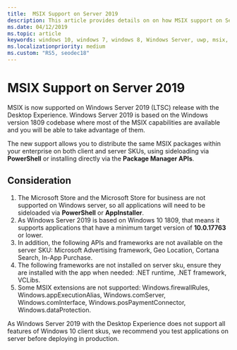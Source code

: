 ```yaml
---
title:  MSIX Support on Server 2019
description: This article provides details on on how MSIX support on Server 2019
ms.date: 04/12/2019
ms.topic: article
keywords: windows 10, windows 7, windows 8, Windows Server, uwp, msix, msixcore, 1709, 1703, 1607, 1511, 1507
ms.localizationpriority: medium
ms.custom: "RS5, seodec18"
---
```


# MSIX Support on Server 2019

MSIX is now supported on Windows Server 2019 (LTSC) release with the Desktop Experience. Windows Server 2019 is based on the Windows version 1809 codebase where most of the MSIX capabilities are available and you will be able to take advantage of them.
 
The new support allows you to distribute the same MSIX packages within your enterprise on both client and server SKUs, using sideloading via **PowerShell** or installing directly via the **Package Manager APIs**. 
 
## Consideration
1. The Microsoft Store and the Microsoft Store for business are not supported on Windows server, so all applications will need to be sideloaded via **PowerShell** or **AppInstaller**.
2. As Windows Server 2019 is based on Windows 10 1809, that means it supports applications that have a minimum target version of **10.0.17763** or lower.
3. In addition, the following APIs and frameworks are not available on the server SKU: Microsoft Advertising framework, Geo Location, Cortana Search, In-App Purchase.
4. The following frameworks are not installed on server sku, ensure they are installed with the app when needed: .NET runtime, .NET framework, VCLibs.
5. Some MSIX extensions are not supported: Windows.firewallRules, Windows.appExecutionAlias, Windows.comServer, Windows.comInterface, Windows.posPaymentConnector, Windows.dataProtection.
 
As Windows Server 2019 with the Desktop Experience does not support all features of Windows 10 client skus, we recommend you test applications on server before deploying in production.
